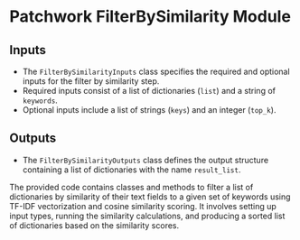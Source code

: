 # Patchwork FilterBySimilarity Module

## Inputs
- The `FilterBySimilarityInputs` class specifies the required and optional inputs for the filter by similarity step.
- Required inputs consist of a list of dictionaries (`list`) and a string of `keywords`.
- Optional inputs include a list of strings (`keys`) and an integer (`top_k`).

## Outputs
- The `FilterBySimilarityOutputs` class defines the output structure containing a list of dictionaries with the name `result_list`.

The provided code contains classes and methods to filter a list of dictionaries by similarity of their text fields to a given set of keywords using TF-IDF vectorization and cosine similarity scoring. It involves setting up input types, running the similarity calculations, and producing a sorted list of dictionaries based on the similarity scores.